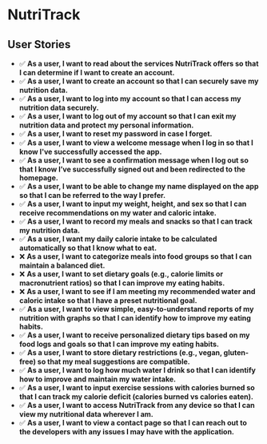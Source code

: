 # NutriTrack

## User Stories

- ✅ **As a user, I want to read about the services NutriTrack offers so that I can determine if I want to create an account.**
- ✅ **As a user, I want to create an account so that I can securely save my nutrition data.**
- ✅ **As a user, I want to log into my account so that I can access my nutrition data securely.**
- ✅ **As a user, I want to log out of my account so that I can exit my nutrition data and protect my personal information.**
- ✅ **As a user, I want to reset my password in case I forget.**
- ✅ **As a user, I want to view a welcome message when I log in so that I know I've successfully accessed the app.**
- ✅ **As a user, I want to see a confirmation message when I log out so that I know I’ve successfully signed out and been redirected to the homepage.**
- ✅ **As a user, I want to be able to change my name displayed on the app so that I can be referred to the way I prefer.**
- ✅ **As a user, I want to input my weight, height, and sex so that I can receive recommendations on my water and caloric intake.**
- ✅ **As a user, I want to record my meals and snacks so that I can track my nutrition data.**
- ✅ **As a user, I want my daily calorie intake to be calculated automatically so that I know what to eat.**
- ❌ **As a user, I want to categorize meals into food groups so that I can maintain a balanced diet.**
- ❌ **As a user, I want to set dietary goals (e.g., calorie limits or macronutrient ratios) so that I can improve my eating habits.**
- ❌ **As a user, I want to see if I am meeting my recommended water and caloric intake so that I have a preset nutritional goal.**
- ✅ **As a user, I want to view simple, easy-to-understand reports of my nutrition with graphs so that I can identify how to improve my eating habits.**
- ✅ **As a user, I want to receive personalized dietary tips based on my food logs and goals so that I can improve my eating habits.**
- ✅ **As a user, I want to store dietary restrictions (e.g., vegan, gluten-free) so that my meal suggestions are compatible.**
- ✅ **As a user, I want to log how much water I drink so that I can identify how to improve and maintain my water intake.**
- ✅ **As a user, I want to input exercise sessions with calories burned so that I can track my calorie deficit (calories burned vs calories eaten).**
- ✅ **As a user, I want to access NutriTrack from any device so that I can view my nutritional data wherever I am.**
- ✅ **As a user, I want to view a contact page so that I can reach out to the developers with any issues I may have with the application.**

